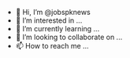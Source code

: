 - 👋 Hi, I’m @jobspknews
- 👀 I’m interested in ...
- 🌱 I’m currently learning ...
- 💞️ I’m looking to collaborate on ...
- 📫 How to reach me ...

<!---
jobspknews/jobspknews is a ✨ special ✨ repository because its `README.md` (this file) appears on your GitHub profile.
You can click the Preview link to take a look at your changes.
--->
